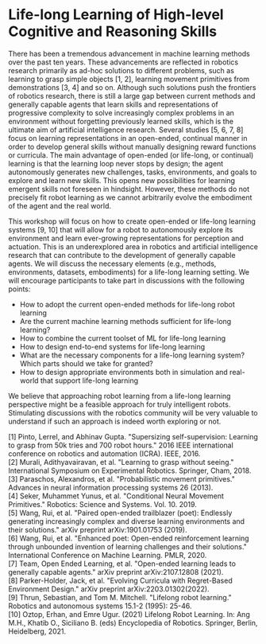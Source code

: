 # Life-long Learning of High-level Cognitive and Reasoning Skills

There has been a tremendous advancement in machine learning methods over the past ten years. These advancements are reflected in robotics research primarily as ad-hoc solutions to different problems, such as learning to grasp simple objects [1, 2], learning movement primitives from demonstrations [3, 4] and so on. Although such solutions push the frontiers of robotics research, there is still a large gap between current methods and generally capable agents that learn skills and representations of progressive complexity to solve increasingly complex problems in an environment without forgetting previously learned skills, which is the ultimate aim of artificial intelligence research. Several studies [5, 6, 7, 8] focus on learning representations in an open-ended, continual manner in order to develop general skills without manually designing reward functions or curricula. The main advantage of open-ended (or life-long, or continual) learning is that the learning loop never stops by design; the agent autonomously generates new challenges, tasks, environments, and goals to explore and learn new skills. This opens new possibilities for learning emergent skills not foreseen in hindsight. However, these methods do not precisely fit robot learning as we cannot arbitrarily evolve the embodiment of the agent and the real world.

This workshop will focus on how to create open-ended or life-long learning systems [9, 10] that will allow for a robot to autonomously explore its environment and learn ever-growing representations for perception and actuation. This is an underexplored area in robotics and artificial intelligence research that can contribute to the development of generally capable agents. We will discuss the necessary elements (e.g., methods, environments, datasets, embodiments) for a life-long learning setting. We will encourage participants to take part in discussions with the following points:

- How to adopt the current open-ended methods for life-long robot learning
- Are the current machine learning methods sufficient for life-long learning?
- How to combine the current toolset of ML for life-long learning
- How to design end-to-end systems for life-long learning
- What are the necessary components for a life-long learning system? Which parts should we take for granted?
- How to design appropriate environments both in simulation and real-world that support life-long learning

We believe that approaching robot learning from a life-long learning perspective might be a feasible approach for truly intelligent robots. Stimulating discussions with the robotics community will be very valuable to understand if such an approach is indeed worth exploring or not.

[1] Pinto, Lerrel, and Abhinav Gupta. "Supersizing self-supervision: Learning to grasp from 50k tries and 700 robot hours." 2016 IEEE international conference on robotics and automation (ICRA). IEEE, 2016.  
[2] Murali, Adithyavairavan, et al. "Learning to grasp without seeing." International Symposium on Experimental Robotics. Springer, Cham, 2018.  
[3] Paraschos, Alexandros, et al. "Probabilistic movement primitives." Advances in neural information processing systems 26 (2013).  
[4] Seker, Muhammet Yunus, et al. "Conditional Neural Movement Primitives." Robotics: Science and Systems. Vol. 10. 2019.  
[5] Wang, Rui, et al. "Paired open-ended trailblazer (poet): Endlessly generating increasingly complex and diverse learning environments and their solutions." arXiv preprint arXiv:1901.01753 (2019).  
[6] Wang, Rui, et al. "Enhanced poet: Open-ended reinforcement learning through unbounded invention of learning challenges and their solutions." International Conference on Machine Learning. PMLR, 2020.  
[7] Team, Open Ended Learning, et al. "Open-ended learning leads to generally capable agents." arXiv preprint arXiv:2107.12808 (2021).  
[8] Parker-Holder, Jack, et al. "Evolving Curricula with Regret-Based Environment Design." arXiv preprint arXiv:2203.01302(2022).  
[9] Thrun, Sebastian, and Tom M. Mitchell. "Lifelong robot learning." Robotics and autonomous systems 15.1-2 (1995): 25-46.  
[10] Oztop, Erhan, and Emre Ugur. (2021) Lifelong Robot Learning. In: Ang M.H., Khatib O., Siciliano B. (eds) Encyclopedia of Robotics. Springer, Berlin, Heidelberg, 2021.  
